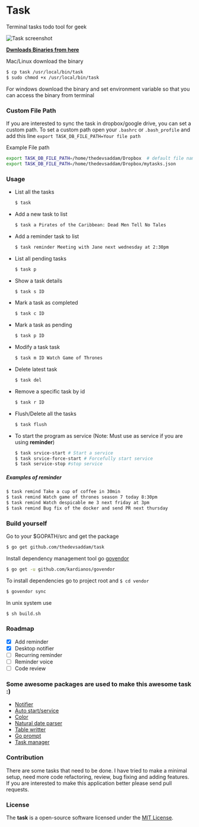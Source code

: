 # Task
Terminal tasks todo tool for geek

![Task screenshot](https://raw.githubusercontent.com/thedevsaddam/task/master/screenshot.png)

**[Dwnloads Binaries from here](https://github.com/thedevsaddam/task_binaries)**

Mac/Linux download the binary
```bash
$ cp task /usr/local/bin/task
$ sudo chmod +x /usr/local/bin/task
```
For windows download the binary and set environment variable so that you can access the binary from terminal

### Custom File Path
If you are interested to sync the task in dropbox/google drive, you can set a custom path. To set a custom path
 open your `.bashrc` or `.bash_profile` and add this line `export TASK_DB_FILE_PATH=Your file path`
 
 Example File path
 ```bash
export TASK_DB_FILE_PATH=/home/thedevsaddam/Dropbox  # default file name will be .task.json
export TASK_DB_FILE_PATH=/home/thedevsaddam/Dropbox/mytasks.json
```

### Usage
* List all the tasks
    ```bash
    $ task
    ```
* Add a new task to list
    ```bash
    $ task a Pirates of the Caribbean: Dead Men Tell No Tales
    ```
* Add a reminder task to list
    ```bash
    $ task reminder Meeting with Jane next wednesday at 2:30pm
    ```
* List all pending tasks
    ```bash
    $ task p
    ```
* Show a task details
    ```bash
    $ task s ID
    ```
* Mark a task as completed
    ```bash
    $ task c ID
    ```
* Mark a task as pending
    ```bash
    $ task p ID
    ```
* Modify a task task
    ```bash
    $ task m ID Watch Game of Thrones
    ```    
* Delete latest task
    ```bash
    $ task del
    ```
* Remove a specific task by id
    ```bash
    $ task r ID
    ```
* Flush/Delete all the tasks
    ```bash
    $ task flush
    ```
* To start the program as service (Note: Must use as service if you are using **reminder**)
    ```bash
    $ task srvice-start # Start a service
    $ task srvice-force-start # Forcefully start service
    $ task service-stop #stop service
    ```
    
##### Examples of reminder
```bash
$ task remind Take a cup of coffee in 30min
$ task remind Watch game of thrones season 7 today 8:30pm
$ task remind Watch despicable me 3 next friday at 3pm
$ task remind Bug fix of the docker and send PR next thursday
```

### Build yourself

Go to your $GOPATH/src and get the package
```bash
$ go get github.com/thedevsaddam/task
```

Install dependency management tool go [govendor](https://github.com/kardianos/govendor)
```bash
$ go get -u github.com/kardianos/govendor
```

To install dependencies go to project root and `$ cd vendor`
```bash
$ govendor sync
```

In unix system use
```bash
$ sh build.sh
```

### Roadmap
- [x] Add reminder
- [x] Desktop notifier
- [ ] Recurring reminder
- [ ] Reminder voice
- [ ] Code review

### Some awesome packages are used to make this awesome task :)
* [Notifier](github.com/0xAX/notificator)
* [Auto start/service](github.com/ProtonMail/go-autostart)
* [Color](github.com/fatih/color)
* [Natural date parser](github.com/olebedev/when)
* [Table writter](github.com/olekukonko/tablewriter)
* [Go prompt](github.com/segmentio/go-prompt)
* [Task manager](github.com/thedevsaddam/task/taskmanager)

### Contribution
There are some tasks that need to be done. I have tried to make a minimal setup, need more code refactoring, review, bug fixing and adding features.
If you are interested to make this application better please send pull requests.

### **License**
The **task** is a open-source software licensed under the [MIT License](LICENSE.md).